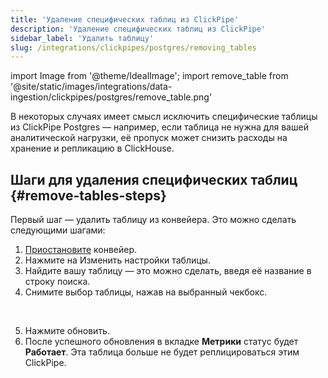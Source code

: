 ```yaml
---
title: 'Удаление специфических таблиц из ClickPipe'
description: 'Удаление специфических таблиц из ClickPipe'
sidebar_label: 'Удалить таблицу'
slug: /integrations/clickpipes/postgres/removing_tables
---
```


import Image from '@theme/IdealImage';
import remove_table from '@site/static/images/integrations/data-ingestion/clickpipes/postgres/remove_table.png'

В некоторых случаях имеет смысл исключить специфические таблицы из ClickPipe Postgres — например, если таблица не нужна для вашей аналитической нагрузки, её пропуск может снизить расходы на хранение и репликацию в ClickHouse.

## Шаги для удаления специфических таблиц {#remove-tables-steps}

Первый шаг — удалить таблицу из конвейера. Это можно сделать следующими шагами:

1. [Приостановите](./pause_and_resume.md) конвейер.
2. Нажмите на Изменить настройки таблицы.
3. Найдите вашу таблицу — это можно сделать, введя её название в строку поиска.
4. Снимите выбор таблицы, нажав на выбранный чекбокс.
<br/>

<Image img={remove_table} border size="md"/>

5. Нажмите обновить.
6. После успешного обновления в вкладке **Метрики** статус будет **Работает**. Эта таблица больше не будет реплицироваться этим ClickPipe.
